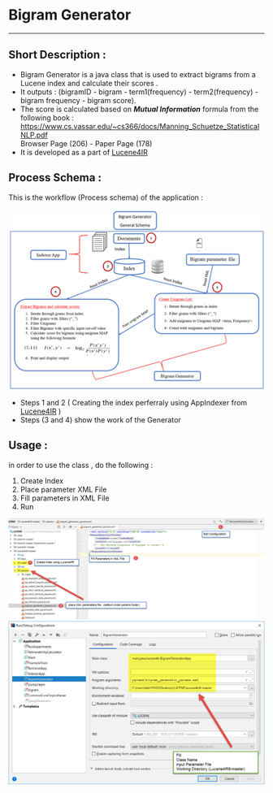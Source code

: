 Bigram Generator
================
---------
Short Description :
--------
- Bigram Generator is a java class that is used to extract bigrams from a Lucene index and calculate their scores . 
- It outputs : (bigramID - bigram - term1(frequency) - term2(frequency) - bigram frequency - bigram score).
- The score is calculated based on ***Mutual Information*** formula from the following book :
  <br/>
  https://www.cs.vassar.edu/~cs366/docs/Manning_Schuetze_StatisticalNLP.pdf
  <br/>
  Browser Page (206) - Paper Page (178)
  <br/>
- It is developed as a part of [Lucene4IR](https://github.com/lucene4ir/lucene4ir8) 

Process Schema :
-------------
This is the workflow (Process schema) of the application :
<br/>
<br/>
![Schema](https://github.com/ABDULAZIZALQATAN/BigramGenerator/blob/master/Explanation/Schema.jpg)

- Steps 1 and 2 ( Creating the index perferraly using AppIndexer from [Lucene4IR](https://github.com/lucene4ir/lucene4ir8) )
- Steps (3 and 4) show the work of the Generator 

Usage :
--------------
in order to use the class , do the following :
<br/>
1. Create Index 
2. Place parameter XML File 
3. Fill parameters in XML File 
4. Run 

![Step1](https://github.com/ABDULAZIZALQATAN/BigramGenerator/blob/master/Explanation/1.jpg)
![Step2](https://github.com/ABDULAZIZALQATAN/BigramGenerator/blob/master/Explanation/2.jpg)


